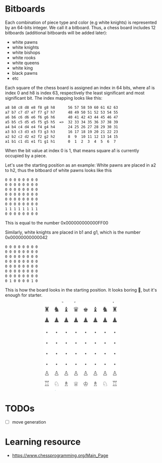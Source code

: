 # Bitboards

Each combination of piece type and color (e.g white knights) is represented by an 64-bits integer. We call it a bitboard.
Thus, a chess board includes 12 bitboards (additional bitboards will be added later):
- white pawns
- white knights
- white bishops
- white rooks
- white queens
- white king
- black pawns
- etc

Each square of the chess board is assigned an index in 64 bits, where a1 is index 0 and h8 is index 63, respectively the least significant and most significant bit. The index mapping looks like this:
```
a8 b8 c8 d8 e8 f8 g8 h8      56 57 58 59 60 61 62 63
a7 b7 c7 d7 e7 f7 g7 h7      48 49 50 51 52 53 54 55
a6 b6 c6 d6 e6 f6 g6 h6      40 41 42 43 44 45 46 47
a5 b5 c5 d5 e5 f5 g5 h5  =>  32 33 34 35 36 37 38 39
a4 b4 c4 d4 e4 f4 g4 h4      24 25 26 27 28 29 30 31
a3 b3 c3 d3 e3 f3 g3 h3      16 17 18 19 20 21 22 23
a2 b2 c2 d2 e2 f2 g2 h2      8  9  10 11 12 13 14 15
a1 b1 c1 d1 e1 f1 g1 h1      0  1  2  3  4  5  6  7
```

When the bit value at index 0 is 1, that means square a1 is currently occupied by a piece.

Let's use the starting position as an example: White pawns are placed in a2 to h2, thus the bitboard of white pawns looks like this
```
0 0 0 0 0 0 0 0
0 0 0 0 0 0 0 0
0 0 0 0 0 0 0 0
0 0 0 0 0 0 0 0
0 0 0 0 0 0 0 0
0 0 0 0 0 0 0 0
1 1 1 1 1 1 1 1
0 0 0 0 0 0 0 0
```
This is equal to the number 0x000000000000FF00

Similarly, white knights are placed in b1 and g1, which is the number 0x00000000000042
```
0 0 0 0 0 0 0 0
0 0 0 0 0 0 0 0
0 0 0 0 0 0 0 0
0 0 0 0 0 0 0 0
0 0 0 0 0 0 0 0
0 0 0 0 0 0 0 0
0 0 0 0 0 0 0 0
0 1 0 0 0 0 1 0
```

This is how the board looks in the starting position. It looks boring :smoking:, but it's enough for starter.
<p align="center">
  <img src="starting.png">
</p>

# TODOs

- [ ] move generation

# Learning resource

- https://www.chessprogramming.org/Main_Page
